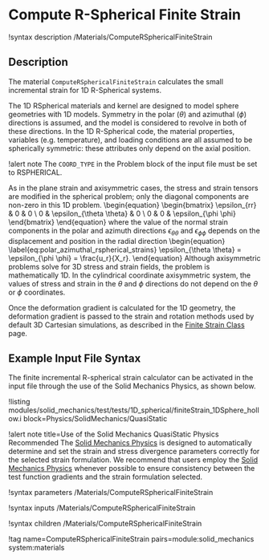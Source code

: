 # Compute R-Spherical Finite Strain

!syntax description /Materials/ComputeRSphericalFiniteStrain

## Description

The material `ComputeRSphericalFiniteStrain` calculates the small incremental strain for 1D
R-Spherical systems.

The 1D RSpherical materials and kernel are designed to model sphere geometries with 1D models.
Symmetry in the polar ($\theta$) and azimuthal ($\phi$) directions is assumed, and the model is
considered to revolve in both of these directions.  In the 1D R-Spherical code, the material
properties, variables (e.g. temperature), and loading conditions are all assumed to be spherically
symmetric: these attributes only depend on the axial position.

!alert note
The `COORD_TYPE` in the Problem block of the input file must be set to RSPHERICAL.

As in the plane strain and axisymmetric cases, the stress and strain tensors are modified in the
spherical problem; only the diagonal components are non-zero in this 1D problem.
\begin{equation}
\begin{bmatrix}
\epsilon_{rr} & 0 & 0 \\
0 & \epsilon_{\theta \theta} & 0 \\
0 & 0 & \epsilon_{\phi \phi}
\end{bmatrix}
\end{equation}
where the value of the normal strain components in the polar and azimuth directions $\epsilon_{\theta
\theta}$ and $\epsilon_{\phi \phi}$ depends on the displacement and position in the radial direction
\begin{equation}
  \label{eq:polar_azimuthal_rspherical_strains}
  \epsilon_{\theta \theta} = \epsilon_{\phi \phi} = \frac{u_r}{X_r}.
\end{equation}
Although axisymmetric problems solve for 3D stress and strain fields, the problem is mathematically
1D.  In the cylindrical coordinate axisymmetric system, the values of stress and strain in the
$\theta$ and $\phi$ directions do not depend on the $\theta$ or $\phi$ coordinates.

Once the deformation gradient is calculated for the 1D geometry, the deformation gradient is passed
to the strain and rotation methods used by default 3D Cartesian simulations, as described in the
[Finite Strain Class](ComputeFiniteStrain.md) page.

## Example Input File Syntax

The finite incremental R-spherical strain calculator can be activated in the input file through the
use of the Solid Mechanics Physics, as shown below.

!listing modules/solid_mechanics/test/tests/1D_spherical/finiteStrain_1DSphere_hollow.i
         block=Physics/SolidMechanics/QuasiStatic

!alert note title=Use of the Solid Mechanics QuasiStatic Physics Recommended
The [Solid Mechanics Physics](/Physics/SolidMechanics/QuasiStatic/index.md) is designed to
automatically determine and set the strain and stress divergence parameters correctly for the
selected strain formulation.  We recommend that users employ the
[Solid Mechanics Physics](syntax/Physics/SolidMechanics/QuasiStatic/index.md) whenever possible
to ensure consistency between the test function gradients and the strain formulation selected.

!syntax parameters /Materials/ComputeRSphericalFiniteStrain

!syntax inputs /Materials/ComputeRSphericalFiniteStrain

!syntax children /Materials/ComputeRSphericalFiniteStrain

!tag name=ComputeRSphericalFiniteStrain pairs=module:solid_mechanics system:materials
